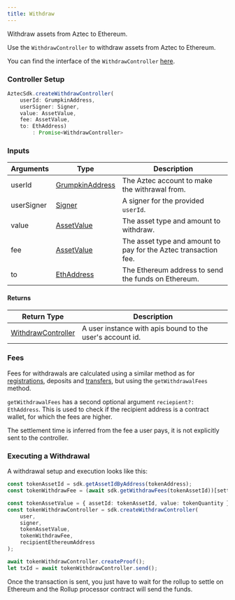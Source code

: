 ```yaml
---
title: Withdraw
---
```


Withdraw assets from Aztec to Ethereum.

Use the `WithdrawController` to withdraw assets from Aztec to Ethereum.

You can find the interface of the `WithdrawController` [here](../types/sdk/WithdrawController).

### Controller Setup

```ts
AztecSdk.createWithdrawController(
    userId: GrumpkinAddress, 
    userSigner: Signer, 
    value: AssetValue, 
    fee: AssetValue, 
    to: EthAddress)
        : Promise<WithdrawController>
```

### Inputs

| Arguments | Type | Description |
| --------- | ---- | ----------- |
| userId | [GrumpkinAddress](../types/barretenberg/GrumpkinAddress) | The Aztec account to make the withrawal from. |
| userSigner | [Signer](../types/sdk/Signer) | A signer for the provided `userId`. |
| value | [AssetValue](../types/barretenberg/AssetValue) | The asset type and amount to withdraw. |
| fee | [AssetValue](../types/barretenberg/AssetValue) | The asset type and amount to pay for the Aztec transaction fee. |
| to | [EthAddress](../types/barretenberg/EthAddress) | The Ethereum address to send the funds on Ethereum. |

#### Returns

| Return Type | Description |
| --------- | ----------- |
| [WithdrawController](../types/sdk/WithdrawController) | A user instance with apis bound to the user's account id. |

### Fees

Fees for withdrawals are calculated using a similar method as for [registrations](register#calculating-fees), deposits and [transfers](transfer#transfer-fees), but using the `getWithdrawalFees` method.

`getWithdrawalFees` has a second optional argument `reciepient?: EthAddress`. This is used to check if the recipient address is a contract wallet, for which the fees are higher.

The settlement time is inferred from the fee a user pays, it is not explicitly sent to the controller.

### Executing a Withdrawal

A withdrawal setup and execution looks like this:

```ts
const tokenAssetId = sdk.getAssetIdByAddress(tokenAddress);
const tokenWithdrawFee = (await sdk.getWithdrawFees(tokenAssetId))[settlementTime];

const tokenAssetValue = { assetId: tokenAssetId, value: tokenQuantity };
const tokenWithdrawController = sdk.createWithdrawController(
    user,
    signer,
    tokenAssetValue,
    tokenWithdrawFee,
    recipientEthereumAddress
);

await tokenWithdrawController.createProof();
let txId = await tokenWithdrawController.send();
```

Once the transaction is sent, you just have to wait for the rollup to settle on Ethereum and the Rollup processor contract will send the funds.
